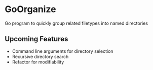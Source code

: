 # GoOrganize
Go program to quickly group related filetypes into named directories

## Upcoming Features
- Command line arguments for directory selection
- Recursive directory search
- Refactor for modifiability
